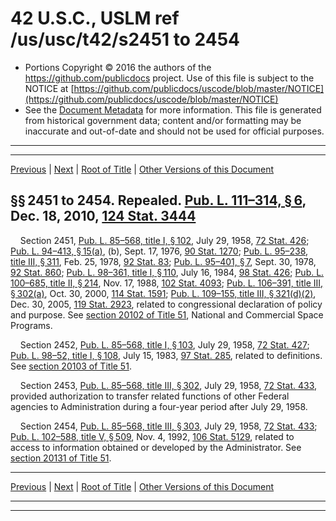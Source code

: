 ---
---

# 42 U.S.C., USLM ref /us/usc/t42/s2451 to 2454

* Portions Copyright © 2016 the authors of the https://github.com/publicdocs project.
  Use of this file is subject to the NOTICE at [https://github.com/publicdocs/uscode/blob/master/NOTICE](https://github.com/publicdocs/uscode/blob/master/NOTICE)
* See the [Document Metadata](././../../../../..//README.md) for more information.
  This file is generated from historical government data; content and/or formatting may be inaccurate and out-of-date and should not be used for official purposes.

----------
----------

[Previous](./../../../../..//us/usc/t42/ch26/schI/m__us_usc_t42_ch26_schI.md) | [Next](./../../../../..//us/usc/t42/ch26/schI/m__us_usc_t42_s2455.md) | [Root of Title](./../../../../../) | [Other Versions of this Document](https://publicdocs.github.io/go/links?ns=uslm&ref=%2Fus%2Fusc%2Ft42%2Fs2451+to+2454)

## §§ 2451 to 2454. Repealed. [Pub. L. 111–314, § 6][/us/pl/111/314/s6], Dec. 18, 2010, [124 Stat. 3444][/us/stat/124/3444]

    Section 2451, [Pub. L. 85–568, title I, § 102][/us/pl/85/568/s102], July 29, 1958, [72 Stat. 426][/us/stat/72/426]; [Pub. L. 94–413, § 15(a)][/us/pl/94/413/s15/a], (b), Sept. 17, 1976, [90 Stat. 1270][/us/stat/90/1270]; [Pub. L. 95–238, title III, § 311][/us/pl/95/238/s311], Feb. 25, 1978, [92 Stat. 83][/us/stat/92/83]; [Pub. L. 95–401, § 7][/us/pl/95/401/s7], Sept. 30, 1978, [92 Stat. 860][/us/stat/92/860]; [Pub. L. 98–361, title I, § 110][/us/pl/98/361/s110], July 16, 1984, [98 Stat. 426][/us/stat/98/426]; [Pub. L. 100–685, title II, § 214][/us/pl/100/685/s214], Nov. 17, 1988, [102 Stat. 4093][/us/stat/102/4093]; [Pub. L. 106–391, title III, § 302(a)][/us/pl/106/391/s302/a], Oct. 30, 2000, [114 Stat. 1591][/us/stat/114/1591]; [Pub. L. 109–155, title III, § 321(d)(2)][/us/pl/109/155/s321/d/2], Dec. 30, 2005, [119 Stat. 2923][/us/stat/119/2923], related to congressional declaration of policy and purpose. See [section 20102 of Title 51][/us/usc/t51/s20102], National and Commercial Space Programs.

    Section 2452, [Pub. L. 85–568, title I, § 103][/us/pl/85/568/s103], July 29, 1958, [72 Stat. 427][/us/stat/72/427]; [Pub. L. 98–52, title I, § 108][/us/pl/98/52/s108], July 15, 1983, [97 Stat. 285][/us/stat/97/285], related to definitions. See [section 20103 of Title 51][/us/usc/t51/s20103].

    Section 2453, [Pub. L. 85–568, title III, § 302][/us/pl/85/568/s302], July 29, 1958, [72 Stat. 433][/us/stat/72/433], provided authorization to transfer related functions of other Federal agencies to Administration during a four-year period after July 29, 1958.

    Section 2454, [Pub. L. 85–568, title III, § 303][/us/pl/85/568/s303], July 29, 1958, [72 Stat. 433][/us/stat/72/433]; [Pub. L. 102–588, title V, § 509][/us/pl/102/588/s509], Nov. 4, 1992, [106 Stat. 5129][/us/stat/106/5129], related to access to information obtained or developed by the Administrator. See [section 20131 of Title 51][/us/usc/t51/s20131].

----------

[Previous](./../../../../..//us/usc/t42/ch26/schI/m__us_usc_t42_ch26_schI.md) | [Next](./../../../../..//us/usc/t42/ch26/schI/m__us_usc_t42_s2455.md) | [Root of Title](./../../../../../) | [Other Versions of this Document](https://publicdocs.github.io/go/links?ns=uslm&ref=%2Fus%2Fusc%2Ft42%2Fs2451+to+2454)

----------
----------

[/us/pl/111/314/s6]: https://publicdocs.github.io/go/links?ns=uslm&ref=%2Fus%2Fpl%2F111%2F314%2Fs6
[/us/stat/124/3444]: https://publicdocs.github.io/go/links?ns=uslm&ref=%2Fus%2Fstat%2F124%2F3444
[/us/pl/85/568/s102]: https://publicdocs.github.io/go/links?ns=uslm&ref=%2Fus%2Fpl%2F85%2F568%2Fs102
[/us/stat/72/426]: https://publicdocs.github.io/go/links?ns=uslm&ref=%2Fus%2Fstat%2F72%2F426
[/us/pl/94/413/s15/a]: https://publicdocs.github.io/go/links?ns=uslm&ref=%2Fus%2Fpl%2F94%2F413%2Fs15%2Fa
[/us/stat/90/1270]: https://publicdocs.github.io/go/links?ns=uslm&ref=%2Fus%2Fstat%2F90%2F1270
[/us/pl/95/238/s311]: https://publicdocs.github.io/go/links?ns=uslm&ref=%2Fus%2Fpl%2F95%2F238%2Fs311
[/us/stat/92/83]: https://publicdocs.github.io/go/links?ns=uslm&ref=%2Fus%2Fstat%2F92%2F83
[/us/pl/95/401/s7]: https://publicdocs.github.io/go/links?ns=uslm&ref=%2Fus%2Fpl%2F95%2F401%2Fs7
[/us/stat/92/860]: https://publicdocs.github.io/go/links?ns=uslm&ref=%2Fus%2Fstat%2F92%2F860
[/us/pl/98/361/s110]: https://publicdocs.github.io/go/links?ns=uslm&ref=%2Fus%2Fpl%2F98%2F361%2Fs110
[/us/stat/98/426]: https://publicdocs.github.io/go/links?ns=uslm&ref=%2Fus%2Fstat%2F98%2F426
[/us/pl/100/685/s214]: https://publicdocs.github.io/go/links?ns=uslm&ref=%2Fus%2Fpl%2F100%2F685%2Fs214
[/us/stat/102/4093]: https://publicdocs.github.io/go/links?ns=uslm&ref=%2Fus%2Fstat%2F102%2F4093
[/us/pl/106/391/s302/a]: https://publicdocs.github.io/go/links?ns=uslm&ref=%2Fus%2Fpl%2F106%2F391%2Fs302%2Fa
[/us/stat/114/1591]: https://publicdocs.github.io/go/links?ns=uslm&ref=%2Fus%2Fstat%2F114%2F1591
[/us/pl/109/155/s321/d/2]: https://publicdocs.github.io/go/links?ns=uslm&ref=%2Fus%2Fpl%2F109%2F155%2Fs321%2Fd%2F2
[/us/stat/119/2923]: https://publicdocs.github.io/go/links?ns=uslm&ref=%2Fus%2Fstat%2F119%2F2923
[/us/usc/t51/s20102]: https://publicdocs.github.io/go/links?ns=uslm&ref=%2Fus%2Fusc%2Ft51%2Fs20102
[/us/pl/85/568/s103]: https://publicdocs.github.io/go/links?ns=uslm&ref=%2Fus%2Fpl%2F85%2F568%2Fs103
[/us/stat/72/427]: https://publicdocs.github.io/go/links?ns=uslm&ref=%2Fus%2Fstat%2F72%2F427
[/us/pl/98/52/s108]: https://publicdocs.github.io/go/links?ns=uslm&ref=%2Fus%2Fpl%2F98%2F52%2Fs108
[/us/stat/97/285]: https://publicdocs.github.io/go/links?ns=uslm&ref=%2Fus%2Fstat%2F97%2F285
[/us/usc/t51/s20103]: https://publicdocs.github.io/go/links?ns=uslm&ref=%2Fus%2Fusc%2Ft51%2Fs20103
[/us/pl/85/568/s302]: https://publicdocs.github.io/go/links?ns=uslm&ref=%2Fus%2Fpl%2F85%2F568%2Fs302
[/us/stat/72/433]: https://publicdocs.github.io/go/links?ns=uslm&ref=%2Fus%2Fstat%2F72%2F433
[/us/pl/85/568/s303]: https://publicdocs.github.io/go/links?ns=uslm&ref=%2Fus%2Fpl%2F85%2F568%2Fs303
[/us/stat/72/433]: https://publicdocs.github.io/go/links?ns=uslm&ref=%2Fus%2Fstat%2F72%2F433
[/us/pl/102/588/s509]: https://publicdocs.github.io/go/links?ns=uslm&ref=%2Fus%2Fpl%2F102%2F588%2Fs509
[/us/stat/106/5129]: https://publicdocs.github.io/go/links?ns=uslm&ref=%2Fus%2Fstat%2F106%2F5129
[/us/usc/t51/s20131]: https://publicdocs.github.io/go/links?ns=uslm&ref=%2Fus%2Fusc%2Ft51%2Fs20131


